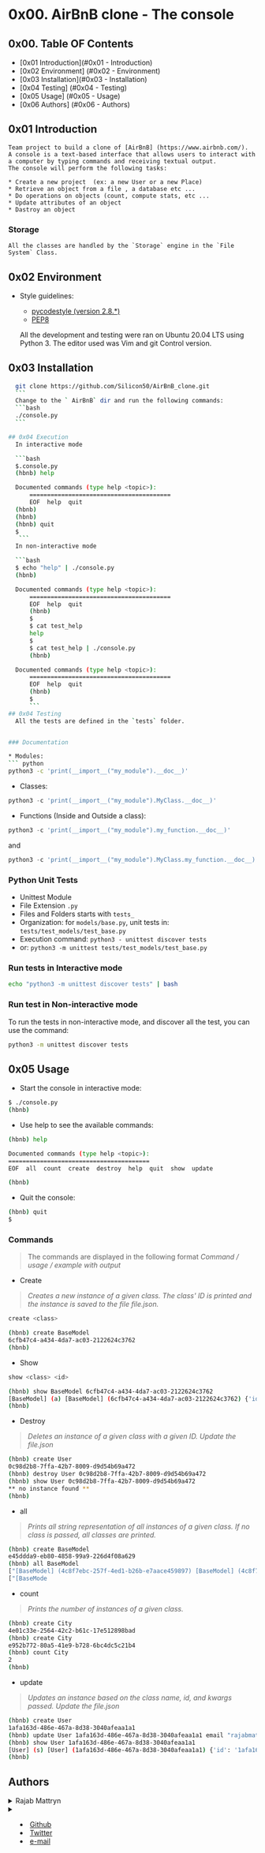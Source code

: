 # 0x00. AirBnB clone - The console

## 0x00. Table OF Contents

* [0x01 Introduction](#0x01 - Introduction)
* [0x02 Environment] (#0x02 - Environment)
* [0x03 Installation](#0x03 - Installation)
* [0x04 Testing] (#0x04 - Testing)
* [0x05 Usage] (#0x05 - Usage)
* [0x06 Authors] (#0x06 - Authors)

## 0x01 Introduction
	Team project to build a clone of [AirBnB] (https://www.airbnb.com/).
	A console is a text-based interface that allows users to interact with a computer by typing commands and receiving textual output.
	The console will perform the following tasks:

	* Create a new project  (ex: a new User or a new Place)
	* Retrieve an object from a file , a database etc ...
	* Do operations on objects (count, compute stats, etc ...
	* Update attributes of an object
	* Dastroy an object

### Storage
	All the classes are handled by the `Storage` engine in the `File System` Class.


## 0x02 Environment

<!-- Style guidelines -->
* Style guidelines:
  * [pycodestyle (version 2.8.*)](https://pypi.org/project/pycodestyle/)
  * [PEP8](https://pep8.org/)

  All the development and testing were ran on Ubuntu 20.04 LTS using Python 3. The editor used was Vim and git Control version.


## 0x03 Installation
  ```bash
	git clone https://github.com/Silicon50/AirBnB_clone.git
	```
	Change to the ` AirBnB` dir and run the following commands:
	```bash
	./console.py
	```

## 0x04 Execution
	In interactive mode

	```bash
	$.console.py
	(hbnb) help

	Documented commands (type help <topic>):
        ========================================
        EOF  help  quit
	(hbnb)
	(hbnb)
	(hbnb) quit
	$
	 ```
	In non-interactive mode

	```bash
	$ echo "help" | ./console.py
	(hbnb)

	Documented commands (type help <topic>):
        ========================================
        EOF  help  quit
        (hbnb)
        $
        $ cat test_help
        help
        $
        $ cat test_help | ./console.py
        (hbnb)

	Documented commands (type help <topic>):
        ========================================
        EOF  help  quit
        (hbnb)
        $
        ```
## 0x04 Testing
	All the tests are defined in the `tests` folder.


### Documentation

* Modules:
``` python
python3 -c 'print(__import__("my_module").__doc__)'
```

* Classes:
``` python
python3 -c 'print(__import__("my_module").MyClass.__doc__)'
```

* Functions (Inside and Outside a class):
```python
python3 -c 'print(__import__("my_module").my_function.__doc__)'
```
and 

```python 
python3 -c 'print(__import__("my_module").MyClass.my_function.__doc__)'
```

### Python Unit Tests

* Unittest Module
* File Extension ``` .py ```
* Files and Folders starts with ```tests_```
* Organization: for ```models/base.py```, unit tests in: ```tests/test_models/test_base.py```
* Execution command: ```python3 - unittest discover tests ```
* or: ```python3 -m unittest tests/test_models/test_base.py```

### Run tests in Interactive mode
```bash
echo "python3 -m unittest discover tests" | bash
```

### Run test in Non-interactive mode

To run the tests in non-interactive mode, and discover all the test, you can use the command:

```bash
python3 -m unittest discover tests
```

## 0x05 Usage

* Start the console in interactive mode:

```bash
$ ./console.py
(hbnb)
```

* Use help to see the available commands:

```bash
(hbnb) help

Documented commands (type help <topic>):
========================================
EOF  all  count  create  destroy  help  quit  show  update

(hbnb)
```

* Quit the console:

```bash
(hbnb) quit
$
```

### Commands
> The commands are displayed in the following format *Command / usage / example with output*

* Create

> *Creates a new instance of a given class. The class' ID is printed and the instance is saved to the file file.json.*

```bash
create <class>

```

```bash
(hbnb) create BaseModel
6cfb47c4-a434-4da7-ac03-2122624c3762
(hbnb)
```
* Show

```bash
show <class> <id>
```

```bash
(hbnb) show BaseModel 6cfb47c4-a434-4da7-ac03-2122624c3762
[BaseModel] (a) [BaseModel] (6cfb47c4-a434-4da7-ac03-2122624c3762) {'id': '6cfb47c4-a434-4da7-ac03-2122624c3762', 'created_at': datetime.datetime(2023, 11, 14, 3, 28, 45, 571360), 'updated_at': datetime.datetime(2023, 11, 14, 3, 28, 45, 571389)}
(hbnb)
```

* Destroy
> *Deletes an instance of a given class with a given ID.*
> *Update the file.json*

```bash
(hbnb) create User
0c98d2b8-7ffa-42b7-8009-d9d54b69a472
(hbnb) destroy User 0c98d2b8-7ffa-42b7-8009-d9d54b69a472
(hbnb) show User 0c98d2b8-7ffa-42b7-8009-d9d54b69a472
** no instance found **
(hbnb)
```

* all

> *Prints all string representation of all instances of a given class.*
> *If no class is passed, all classes are printed.*

```bash
(hbnb) create BaseModel
e45ddda9-eb80-4858-99a9-226d4f08a629
(hbnb) all BaseModel
["[BaseModel] (4c8f7ebc-257f-4ed1-b26b-e7aace459897) [BaseModel] (4c8f7ebc-257f-4ed1-b26b-e7aace459897) {'id': '4c8f7ebc-257f-4ed1-b26b-e7aace459897', 'created_at': datetime.datetime(2023, 11, 13, 22, 19, 19, 447155), 'updated_at': datetime.datetime(2023, 11, 13, 22, 19, 19, 447257), 'name': 'My First Model', 'my_number': 89}"]
["[BaseMode
```

* count
> *Prints the number of instances of a given class.*

```bash
(hbnb) create City
4e01c33e-2564-42c2-b61c-17e512898bad
(hbnb) create City
e952b772-80a5-41e9-b728-6bc4dc5c21b4
(hbnb) count City
2
(hbnb)
```

* update
> *Updates an instance based on the class name, id, and kwargs passed.*
> *Update the file.json*

```bash
(hbnb) create User
1afa163d-486e-467a-8d38-3040afeaa1a1
(hbnb) update User 1afa163d-486e-467a-8d38-3040afeaa1a1 email "rajabmattryn@gmail.com"
(hbnb) show User 1afa163d-486e-467a-8d38-3040afeaa1a1
[User] (s) [User] (1afa163d-486e-467a-8d38-3040afeaa1a1) {'id': '1afa163d-486e-467a-8d38-3040afeaa1a1', 'created_at': datetime.datetime(2023, 08, 12, 11, 52, 16, 365177), 'updated_at': datetime.datetime(2023, 08, 12, 11, 52, 15, 365178), 'email': 'rajabmattryn@gmail.com'}
(hbnb)

```

## Authors
<details>
    <summary>Rajab Mattryn</summary>
    <ul>
    <li><a href="https://www.github.com/Kidd0raj">Github</a></li>
    <li><a href="https://www.twitter.com/kiddo_rajy">Twitter</a></li>
    <li><a href="mailto:rajabmattryn@gmail.com">e-mail</a></li>
    </ul>
</details>
<details>
    <summary><Chukwu Ndukwe/summary>
    <ul>
    <li><a href="https://www.github.com/">Github</a></li>
    <li><a href="https://www.twitter.com/">Twitter</a></li>
    <li><a href="mailto:@gmail.com">e-mail</a></li>
    </ul>
</details>
